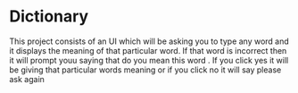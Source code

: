 # Dictionary
This project consists of an UI which will be asking you to type any word and it displays the meaning of that particular word. If that word is incorrect then it will prompt youu saying that do you mean this word . If you click yes it will be giving that particular words meaning or if you click no it will say please ask again
